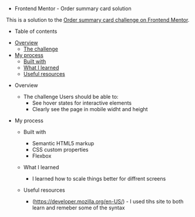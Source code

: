 * Frontend Mentor - Order summary card solution

This is a solution to the [Order summary card challenge on Frontend Mentor](https://www.frontendmentor.io/challenges/order-summary-component-QlPmajDUj). 

* Table of contents

- [Overview](#overview)
  - [The challenge](#the-challenge)
- [My process](#my-process)
  - [Built with](#built-with)
  - [What I learned](#what-i-learned)
  - [Useful resources](#useful-resources)

* Overview
  - The challenge
     Users should be able to:
      - See hover states for interactive elements
      - Clearly see the page in mobile widht and height
* My process

  - Built with
    - Semantic HTML5 markup
    - CSS custom properties
    - Flexbox
   - What I learned

      - I learned how to scale things better for diffrent screens

  - Useful resources
    - (https://developer.mozilla.org/en-US/) - I used tihs site to both learn and remeber some of the syntax



